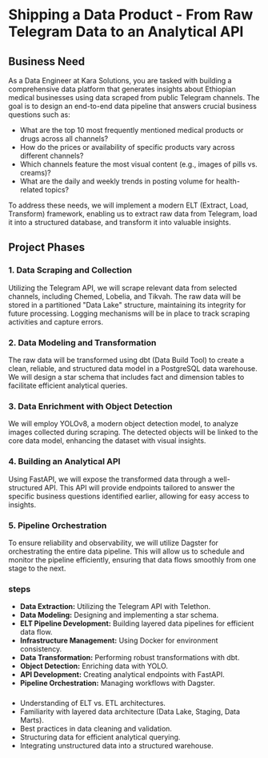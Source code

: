 # Shipping a Data Product - From Raw Telegram Data to an Analytical API

## Business Need

As a Data Engineer at Kara Solutions, you are tasked with building a comprehensive data platform that generates insights about Ethiopian medical businesses using data scraped from public Telegram channels. The goal is to design an end-to-end data pipeline that answers crucial business questions such as:

- What are the top 10 most frequently mentioned medical products or drugs across all channels?
- How do the prices or availability of specific products vary across different channels?
- Which channels feature the most visual content (e.g., images of pills vs. creams)?
- What are the daily and weekly trends in posting volume for health-related topics?

To address these needs, we will implement a modern ELT (Extract, Load, Transform) framework, enabling us to extract raw data from Telegram, load it into a structured database, and transform it into valuable insights.

## Project Phases

### 1. Data Scraping and Collection
Utilizing the Telegram API, we will scrape relevant data from selected channels, including Chemed, Lobelia, and Tikvah. The raw data will be stored in a partitioned "Data Lake" structure, maintaining its integrity for future processing. Logging mechanisms will be in place to track scraping activities and capture errors.

### 2. Data Modeling and Transformation
The raw data will be transformed using dbt (Data Build Tool) to create a clean, reliable, and structured data model in a PostgreSQL data warehouse. We will design a star schema that includes fact and dimension tables to facilitate efficient analytical queries.

### 3. Data Enrichment with Object Detection
We will employ YOLOv8, a modern object detection model, to analyze images collected during scraping. The detected objects will be linked to the core data model, enhancing the dataset with visual insights.

### 4. Building an Analytical API
Using FastAPI, we will expose the transformed data through a well-structured API. This API will provide endpoints tailored to answer the specific business questions identified earlier, allowing for easy access to insights.

### 5. Pipeline Orchestration
To ensure reliability and observability, we will utilize Dagster for orchestrating the entire data pipeline. This will allow us to schedule and monitor the pipeline efficiently, ensuring that data flows smoothly from one stage to the next.

### steps
- **Data Extraction:** Utilizing the Telegram API with Telethon.
- **Data Modeling:** Designing and implementing a star schema.
- **ELT Pipeline Development:** Building layered data pipelines for efficient data flow.
- **Infrastructure Management:** Using Docker for environment consistency.
- **Data Transformation:** Performing robust transformations with dbt.
- **Object Detection:** Enriching data with YOLO.
- **API Development:** Creating analytical endpoints with FastAPI.
- **Pipeline Orchestration:** Managing workflows with Dagster.

### 
- Understanding of ELT vs. ETL architectures.
- Familiarity with layered data architecture (Data Lake, Staging, Data Marts).
- Best practices in data cleaning and validation.
- Structuring data for efficient analytical querying.
- Integrating unstructured data into a structured warehouse.